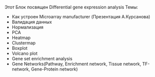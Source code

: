 Этот Блок посвящен Differential gene expression analysis
Темы:
* Как устроен Microarray manufacturer (Презентация A.Курсанова)
* Валидация данных
* Нормализация
* PCA
* Heatmap
* Clustermap
* Boxplot
* Volcano plot
* Gene set enrichment analysis
* Gene Networks(Pathway, Enrichment network, Tissue network, TF-network, Gene-Protein network)
